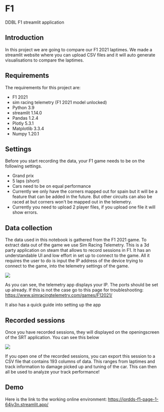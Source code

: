 # F1
DDBL F1 streamlit application

## Introduction
In this project we are going to compare our F1 2021 laptimes. 
We made a streamlit website where you can upload CSV files and it will auto generate visualisations to compare the laptimes.

## Requirements

The requirements for this project are:
- F1 2021
- sim racing telemetry (F1 2021 model unlocked)
- Python 3.9
- streamlit 1.14.0
- Pandas 1.2.4
- Plotly 5.3.1
- Matplotlib 3.3.4
- Numpy 1.20.1

## Settings

Before you start recording the data, your F1 game needs to be on the following settings.
- Grand prix
- 5 laps (short)
- Cars need to be on equal performance
- Currently we only have the corners mapped out for spain but it will be a feature that can be added in the future. But other circuits can also be raced at but corners won't be mapped out in the telemetry.
- Currently you need to upload 2 player files, if you upload one file it will show errors. 

## Data collection

The data used in this notebook is gathered from the F1 2021 game. To extract data out of the game we use Sim Racing Telemetry. This is a 3d party application on steam that allows to record sessions in F1. It has an understandable UI and low effort in set up to connect to the game. All it requires the user to do is input the IP address of the device trying to connect to the game, into the telemetry settings of the game. 

<img src = "https://i.imgur.com/y3sHjIX.png">

As you can see, the telemetry app displays your IP. The ports should be set up already. If this is not the case go to this page for troubleshooting: https://www.simracingtelemetry.com/games/F12021/

It also has a quick guide into setting up the app

## Recorded sessions
Once you have recorded sessions, they will displayed on the openingscreen of the SRT application. You can see this below

<img src = "https://i.imgur.com/pzqDaIt.png">

If you open one of the recorded sessions, you can export this session to a CSV file that contains 193 columns of data. This ranges from laptimes and track information to damage picked up and tuning of the car. This can then all be used to analyze your track performance!

## Demo

Here is the link to the working online environment: https://jordds-f1-page-1-64jy3n.streamlit.app/ 

